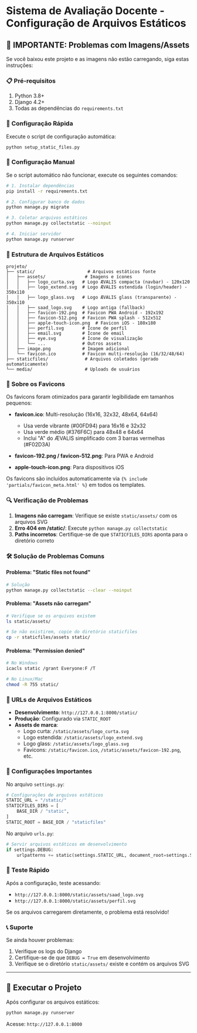 # Sistema de Avaliação Docente - Configuração de Arquivos Estáticos

## 🚨 IMPORTANTE: Problemas com Imagens/Assets

Se você baixou este projeto e as imagens não estão carregando, siga estas instruções:

### 📋 Pré-requisitos

1. Python 3.8+
2. Django 4.2+
3. Todas as dependências do `requirements.txt`

### 🔧 Configuração Rápida

Execute o script de configuração automática:

```bash
python setup_static_files.py
```

### 🔧 Configuração Manual

Se o script automático não funcionar, execute os seguintes comandos:

```bash
# 1. Instalar dependências
pip install -r requirements.txt

# 2. Configurar banco de dados
python manage.py migrate

# 3. Coletar arquivos estáticos
python manage.py collectstatic --noinput

# 4. Iniciar servidor
python manage.py runserver
```

### 📁 Estrutura de Arquivos Estáticos

```
projeto/
├── static/                    # Arquivos estáticos fonte
│   ├── assets/               # Imagens e ícones
│   │   ├── logo_curta.svg   # Logo ÆVALIS compacta (navbar) - 120x120
│   │   ├── logo_extend.svg  # Logo ÆVALIS estendida (login/header) - 350x110
│   │   ├── logo_glass.svg   # Logo ÆVALIS glass (transparente) - 350x110
│   │   ├── saad_logo.svg    # Logo antiga (fallback)
│   │   ├── favicon-192.png  # Favicon PWA Android - 192x192
│   │   ├── favicon-512.png  # Favicon PWA splash - 512x512
│   │   ├── apple-touch-icon.png  # Favicon iOS - 180x180
│   │   ├── perfil.svg       # Ícone de perfil
│   │   ├── email.svg        # Ícone de email
│   │   ├── eye.svg          # Ícone de visualização
│   │   └── ...              # Outros assets
│   ├── image.png            # Imagem adicional
│   └── favicon.ico          # Favicon multi-resolução (16/32/48/64)
├── staticfiles/              # Arquivos coletados (gerado automaticamente)
└── media/                    # Uploads de usuários
```

### 🎨 Sobre os Favicons

Os favicons foram otimizados para garantir legibilidade em tamanhos pequenos:

- **favicon.ico**: Multi-resolução (16x16, 32x32, 48x64, 64x64)
  - Usa verde vibrante (#00FD94) para 16x16 e 32x32
  - Usa verde médio (#376F6C) para 48x48 e 64x64
  - Inclui "A" do ÆVALIS simplificado com 3 barras vermelhas (#F02D3A)

- **favicon-192.png / favicon-512.png**: Para PWA e Android
- **apple-touch-icon.png**: Para dispositivos iOS

Os favicons são incluídos automaticamente via `{% include 'partials/favicon_meta.html' %}` em todos os templates.

### 🔍 Verificação de Problemas

1. **Imagens não carregam**: Verifique se existe `static/assets/` com os arquivos SVG
2. **Erro 404 em /static/**: Execute `python manage.py collectstatic`
3. **Paths incorretos**: Certifique-se de que `STATICFILES_DIRS` aponta para o diretório correto

### 🛠️ Solução de Problemas Comuns

#### Problema: "Static files not found"
```bash
# Solução
python manage.py collectstatic --clear --noinput
```

#### Problema: "Assets não carregam"
```bash
# Verifique se os arquivos existem
ls static/assets/

# Se não existirem, copie do diretório staticfiles
cp -r staticfiles/assets static/
```

#### Problema: "Permission denied"
```bash
# No Windows
icacls static /grant Everyone:F /T

# No Linux/Mac
chmod -R 755 static/
```

### 🔗 URLs de Arquivos Estáticos

- **Desenvolvimento**: `http://127.0.0.1:8000/static/`
- **Produção**: Configurado via `STATIC_ROOT`
- **Assets de marca**: 
  - Logo curta: `/static/assets/logo_curta.svg`
  - Logo estendida: `/static/assets/logo_extend.svg`
  - Logo glass: `/static/assets/logo_glass.svg`
  - Favicons: `/static/favicon.ico`, `/static/assets/favicon-192.png`, etc.

### 📝 Configurações Importantes

No arquivo `settings.py`:

```python
# Configurações de arquivos estáticos
STATIC_URL = "/static/"
STATICFILES_DIRS = [
    BASE_DIR / "static",
]
STATIC_ROOT = BASE_DIR / "staticfiles"
```

No arquivo `urls.py`:

```python
# Servir arquivos estáticos em desenvolvimento
if settings.DEBUG:
    urlpatterns += static(settings.STATIC_URL, document_root=settings.STATICFILES_DIRS[0])
```

### 🎯 Teste Rápido

Após a configuração, teste acessando:
- `http://127.0.0.1:8000/static/assets/saad_logo.svg`
- `http://127.0.0.1:8000/static/assets/perfil.svg`

Se os arquivos carregarem diretamente, o problema está resolvido!

### 📞 Suporte

Se ainda houver problemas:
1. Verifique os logs do Django
2. Certifique-se de que `DEBUG = True` em desenvolvimento
3. Verifique se o diretório `static/assets/` existe e contém os arquivos SVG

---

## 🚀 Executar o Projeto

Após configurar os arquivos estáticos:

```bash
python manage.py runserver
```

Acesse: `http://127.0.0.1:8000`
